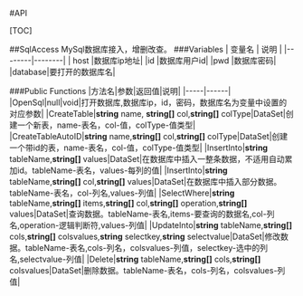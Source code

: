 #API

[TOC]


##SqlAccess
MySql数据库接入，增删改查。
###Variables
| 变量名 | 说明 |
|--------|--------|
|  host  |数据库ip地址|
|id		|数据库用户id|
|pwd	|数据库密码|
|database|要打开的数据库名|

###Public Functions
|方法名|参数|返回值|说明|
|-----|------|
|OpenSql|null|void|打开数据库,数据库ip，id，密码，数据库名为变量中设置的对应参数|
|CreateTable|**string** name, **string[]** col,**string[]** colType|DataSet|创建一个新表，name-表名，col-值，colType-值类型|
|CreateTableAutoID|**string** name,**string[]** col,**string[]** colType|DataSet|创建一个带id的表，name-表名，col-值，colType-值类型|
|InsertInto|**string** tableName,**string[]** values|DataSet|在数据库中插入一整条数据，不适用自动累加id。tableName-表名，values-每列的值|
|InsertInto|**string** tableName,**string[]** col,**string[]** values|DataSet|在数据库中插入部分数据。tableName-表名，col-列名,values-列值|
|SelectWhere|**string** tableName,**string[]** items,**string[]** col,**string[]** operation,**string[]** values|DataSet|查询数据。tableName-表名,items-要查询的数据名,col-列名,operation-逻辑判断符,values-列值|
|UpdateInto|**string** tableName,**string[]** cols,**string[]** colsvalues,**string** selectkey,**string** selectvalue|DataSet|修改数据。tableName-表名,cols-列名，colsvalues-列值，selectkey-选中的列名,selectvalue-列值|
|Delete|**string** tableName,**string[]** cols,**string[]** colsvalues|DataSet|删除数据。tableName-表名，cols-列名，colsvalues-列值|

